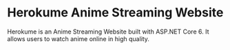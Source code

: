 # Herokume Anime Streaming Website
Herokume is an Anime Streaming Website built with ASP.NET Core 6. It allows users to watch anime online in high quality.
